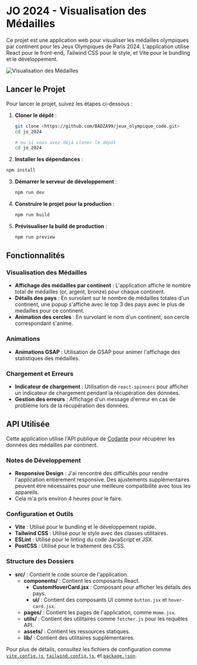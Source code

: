 # JO 2024 - Visualisation des Médailles

Ce projet est une application web pour visualiser les médailles olympiques par continent pour les Jeux Olympiques de Paris 2024. L'application utilise React pour le front-end, Tailwind CSS pour le style, et Vite pour le bundling et le développement.

![Visualisation des Médailles](./assets/demo.png)

## Lancer le Projet

Pour lancer le projet, suivez les étapes ci-dessous :

1. **Cloner le dépôt** :
   ```sh
   git clone <https://github.com/BADZA99/jeux_olympique_code.git>
   cd jo_2024

   # ou si vous avez déjà cloner le dépôt
   cd jo_2024
   ```
  2. **Installer les dépendances** :
   ```sh
   npm install
   ```

3. **Démarrer le serveur de développement** :
   ```sh
   npm run dev
   ```

4. **Construire le projet pour la production** :
   ```sh
   npm run build
   ```

5. **Prévisualiser la build de production** :
   ```sh
   npm run preview
   ```

## Fonctionnalités

### Visualisation des Médailles

- **Affichage des médailles par continent** : L'application affiche le nombre total de médailles (or, argent, bronze) pour chaque continent.
- **Détails des pays** : En survolant sur le nombre de médailles totales d'un continent, une popup s'affiche avec le top 3 des pays avec le plus de medailles pour ce continent.
- **Animation des cercles** : En survolant le nom d'un continent, son cercle correspondant s'anime.

### Animations

- **Animations GSAP** : Utilisation de GSAP pour animer l'affichage des statistiques des médailles.

### Chargement et Erreurs

- **Indicateur de chargement** : Utilisation de `react-spinners` pour afficher un indicateur de chargement pendant la récupération des données.
- **Gestion des erreurs** : Affichage d'un message d'erreur en cas de problème lors de la récupération des données.

## API Utilisée

Cette application utilise l'API publique de [Codante](https://apis.codante.io) pour récupérer les données des médailles par continent.

### Notes de Développement

- **Responsive Design** : J'ai rencontré des difficultés pour rendre l'application entièrement responsive. Des ajustements supplémentaires peuvent être nécessaires pour une meilleure compatibilité avec tous les appareils.
- Cela m'a pris environ 4 heures pour le faire.

### Configuration et Outils

- **Vite** : Utilisé pour le bundling et le développement rapide.
- **Tailwind CSS** : Utilisé pour le style avec des classes utilitaires.
- **ESLint** : Utilisé pour le linting du code JavaScript et JSX.
- **PostCSS** : Utilisé pour le traitement des CSS.

### Structure des Dossiers

- **src/** : Contient le code source de l'application.
  - **components/** : Contient les composants React.
    - **CustomHoverCard.jsx** : Composant pour afficher les détails des pays.
    - **ui/** : Contient des composants UI comme `button.jsx` et `hover-card.jsx`.
  - **pages/** : Contient les pages de l'application, comme `Home.jsx`.
  - **utils/** : Contient des utilitaires comme `fetcher.js` pour les requêtes API.
  - **assets/** : Contient les ressources statiques.
  - **lib/** : Contient des utilitaires supplémentaires.

Pour plus de détails, consultez les fichiers de configuration comme [`vite.config.js`](command:_github.copilot.openRelativePath?%5B%7B%22scheme%22%3A%22file%22%2C%22authority%22%3A%22%22%2C%22path%22%3A%22%2FC%3A%2FUsers%2FLENOVO%2FDesktop%2Fjo_2024%2Fvite.config.js%22%2C%22query%22%3A%22%22%2C%22fragment%22%3A%22%22%7D%5D "\jo_2024\vite.config.js"), [`tailwind.config.js`](command:_github.copilot.openRelativePath?%5B%7B%22scheme%22%3A%22file%22%2C%22authority%22%3A%22%22%2C%22path%22%3A%22%2FC%3A%2FUsers%2FLENOVO%2FDesktop%2Fjo_2024%2Ftailwind.config.js%22%2C%22query%22%3A%22%22%2C%22fragment%22%3A%22%22%7D%5D "\jo_2024\tailwind.config.js"), et [`package.json`](command:_github.copilot.openRelativePath?%5B%7B%22scheme%22%3A%22file%22%2C%22authority%22%3A%22%22%2C%22path%22%3A%22%2FC%3A%2FUsers%2FLENOVO%2FDesktop%2Fjo_2024%2Fpackage.json%22%2C%22query%22%3A%22%22%2C%22fragment%22%3A%22%22%7D%5D "\jo_2024\package.json").
   